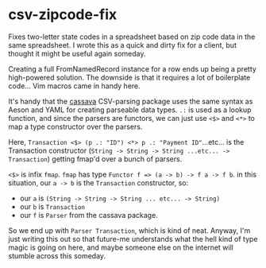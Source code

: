 # csv-zipcode-fix
Fixes two-letter state codes in a spreadsheet based on zip code data in the
same spreadsheet. I wrote this as a quick and dirty fix for a client, but
thought it might be useful again someday.

Creating a full FromNamedRecord instance for a row ends up being a pretty
high-powered solution. The downside is that it requires a lot of boilerplate
code... Vim macros came in handy here.

It's handy that the [cassava](https://hackage.haskell.org/package/cassava)
CSV-parsing package uses the same syntax as Aeson and YAML for creating
parseable data types. `.:` is used as a lookup function, and since the 
parsers are functors, we can just use `<$>` and `<*>` to map a type 
constructor over the parsers.

Here, `Transaction <$> (p .: "ID") <*> p .: "Payment ID"`...etc... is the
Transaction constructor (`String -> String -> String ...etc... -> Transaction`)
getting fmap'd over a bunch of parsers.

`<$>` is infix `fmap`. `fmap` has type `Functor f => (a -> b) -> f a -> f b`.
in this situation, our `a -> b` is the `Transaction` constructor, so:

* our `a` is `(String -> String -> String ... etc... -> String)`
* our `b` is `Transaction`
* our `f` is `Parser` from the cassava package.

So we end up with `Parser Transaction`, which is kind of neat. Anyway, I'm just
writing this out so that future-me understands what the hell kind of type magic
is going on here, and maybe someone else on the internet will stumble across
this someday.
